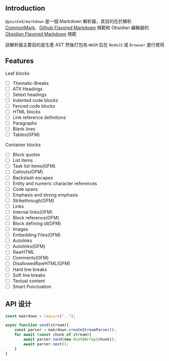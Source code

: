 ## Introduction

`@painted/markdown` 是一個 Markdown 解析器，其目的在於解析 [CommonMark](https://commonmark.org/)、[Github Flavored Markdown](https://github.github.com/gfm/) 規範和 Obsidian 編輯器的 [Obsidian Flavored Markdown](https://help.obsidian.md/Editing+and+formatting/Obsidian+Flavored+Markdown) 規範

該解析器主要目的是生產 AST 然後打包為 `WASM` 后在 `NodeJS` 或 `Browser` 進行使用

## Features

Leaf blocks

- [ ] Thematic-Breaks
- [ ] ATX Headings
- [ ] Setext headings
- [ ] Indented code blocks
- [ ] Fenced code blocks
- [ ] HTML blocks
- [ ] Link reference definitions
- [ ] Paragraphs
- [ ] Blank lines
- [ ] Tables(GFM)

Container blocks

- [ ] Block quotes
- [ ] List items
- [ ] Task list items(GFM)
- [ ] Callouts(OFM)
- [ ] Backslash escapes
- [ ] Entity and numeric character references
- [ ] Code spans
- [ ] Emphasis and strong emphasis
- [ ] Strikethrough(GFM)
- [ ] Links
- [ ] Internal links(OFM)
- [ ] Block reference(OFM)
- [ ] Block defining id(OFM)
- [ ] Images
- [ ] Embedding Files(OFM)
- [ ] Autolinks
- [ ] Autolinks(GFM)
- [ ] RawHTML
- [ ] Comments(OFM)
- [ ] DisallowedRawHTML(GFM)
- [ ] Hard line breaks
- [ ] Soft line breaks
- [ ] Textual content
- [ ] Smart Punctuation

## API 设计

```javascript
const makrdown = require("..");

async function send(stream){
    const parser = makrdown.createStreamParser();
    for await (const chunk of stream){
        await parser.send(new Uint8Array(chunk));
        await parser.next();
    }
}
```